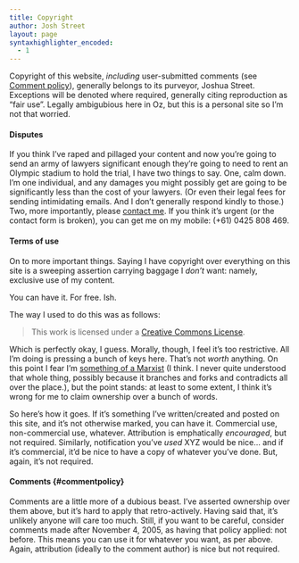 ```yaml
---
title: Copyright
author: Josh Street
layout: page
syntaxhighlighter_encoded:
  - 1
---
```

Copyright of this website, *including* user-submitted comments (see [Comment policy][1]), generally belongs to its purveyor, Joshua Street. Exceptions will be denoted where required, generally citing reproduction as &#8220;fair use&#8221;. Legally ambigubious here in Oz, but this is a personal site so I&#8217;m not that worried.

#### Disputes

If you think I&#8217;ve raped and pillaged your content and now you&#8217;re going to send an army of lawyers significant enough they&#8217;re going to need to rent an Olympic stadium to hold the trial, I have two things to say. One, calm down. I&#8217;m one individual, and any damages you might possibly get are going to be significantly less than the cost of your lawyers. (Or even their legal fees for sending intimidating emails. And I don&#8217;t generally respond kindly to those.) Two, more importantly, please [contact me][2]. If you think it&#8217;s urgent (or the contact form is broken), you can get me on my mobile: (+61) 0425 808 469.

#### Terms of use

On to more important things. Saying I have copyright over everything on this site is a sweeping assertion carrying baggage I *don&#8217;t* want: namely, exclusive use of my content.

You can have it. For free. Ish.

The way I used to do this was as follows:

> This work is licensed under a [Creative Commons License][3].

Which is perfectly okay, I guess. Morally, though, I feel it&#8217;s too restrictive. All I&#8217;m doing is pressing a bunch of keys here. That&#8217;s not *worth* anything. On this point I fear I&#8217;m [something of a Marxist][4] (I think. I never quite understood that whole thing, possibly because it branches and forks and contradicts all over the place.), but the point stands: at least to some extent, I think it&#8217;s wrong for me to claim ownership over a bunch of words.

So here&#8217;s how it goes. If it&#8217;s something I&#8217;ve written/created and posted on this site, and it&#8217;s not otherwise marked, you can have it. Commercial use, non-commercial use, whatever. Attribution is emphatically *encouraged*, but not required. Similarly, notification you&#8217;ve *used* XYZ would be nice&#8230; and if it&#8217;s commercial, it&#8217;d be nice to have a copy of whatever you&#8217;ve done. But, again, it&#8217;s not required.

#### Comments {#commentpolicy}

Comments are a little more of a dubious beast. I&#8217;ve asserted ownership over them above, but it&#8217;s hard to apply that retro-actively. Having said that, it&#8217;s unlikely anyone will care too much. Still, if you want to be careful, consider comments made after November 4, 2005, as having that policy applied: not before. This means you can use it for whatever you want, as per above. Again, attribution (ideally to the comment author) is nice but not required.

 [1]: #commentpolicy
 [2]: /contact/
 [3]: http://creativecommons.org/licenses/by-nc/2.5/
 [4]: http://www.marxists.org/archive/marx/works/1857/grundrisse/ch03.htm#art